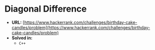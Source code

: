 # Diagonal Difference

* **URL:** [https://www.hackerrank.com/challenges/birthday-cake-candles/problem](https://www.hackerrank.com/challenges/birthday-cake-candles/problem)
* **Solved in:**
    * `C++`
